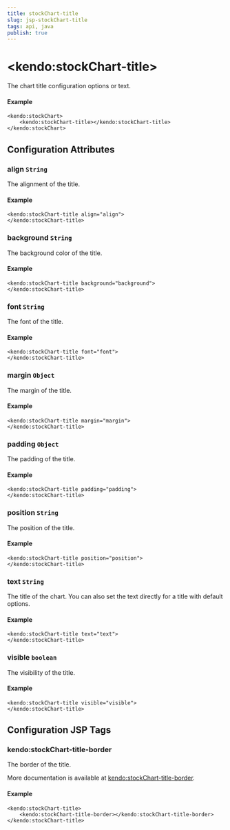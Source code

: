 ```yaml
---
title: stockChart-title
slug: jsp-stockChart-title
tags: api, java
publish: true
---
```


# \<kendo:stockChart-title\>

The chart title configuration options or text.

#### Example
    <kendo:stockChart>
        <kendo:stockChart-title></kendo:stockChart-title>
    </kendo:stockChart>

## Configuration Attributes

### align `String`

The alignment of the title.

#### Example
    <kendo:stockChart-title align="align">
    </kendo:stockChart-title>

### background `String`

The background color of the title.

#### Example
    <kendo:stockChart-title background="background">
    </kendo:stockChart-title>

### font `String`

The font of the title.

#### Example
    <kendo:stockChart-title font="font">
    </kendo:stockChart-title>

### margin `Object`

The margin of the title.

#### Example
    <kendo:stockChart-title margin="margin">
    </kendo:stockChart-title>

### padding `Object`

The padding of the title.

#### Example
    <kendo:stockChart-title padding="padding">
    </kendo:stockChart-title>

### position `String`

The position of the title.

#### Example
    <kendo:stockChart-title position="position">
    </kendo:stockChart-title>

### text `String`

The title of the chart. You can also set the text directly for a title with default options.

#### Example
    <kendo:stockChart-title text="text">
    </kendo:stockChart-title>

### visible `boolean`

The visibility of the title.

#### Example
    <kendo:stockChart-title visible="visible">
    </kendo:stockChart-title>


##  Configuration JSP Tags

### kendo:stockChart-title-border

The border of the title.

More documentation is available at [kendo:stockChart-title-border](stockchart/title-border).

#### Example

    <kendo:stockChart-title>
        <kendo:stockChart-title-border></kendo:stockChart-title-border>
    </kendo:stockChart-title>

